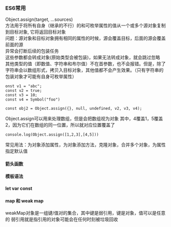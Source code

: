 ### ES6常用 ###  
Object.assign(target, ...sources)   
方法用于将所有自身（继承的不行）的和可枚举属性的值从一个或多个源对象复制到目标对象, 它将返回目标对象  
问题：源对象和目标对象拥有相同的属性的时候，源会覆盖目标，后面的源会覆盖前面的源  
异常会打断后续的包装任务  
这些参数都会转成对象(原始类型会被包装)，如果无法转成对象，就会跳过忽略   
其他类型的值（即数值、字符串和布尔值）不在首参数，也不会报错。但是，除了字符串会以数组形式，拷贝入目标对象，其他值都不会产生效果。（只有字符串的包装对象才可能有自身可枚举属性）  

```
onst v1 = "abc";
const v2 = true;
const v3 = 10;
const v4 = Symbol("foo")

const obj2 = Object.assign({}, null, undefined, v2, v3, v4); 
```

Object.assign可以用来处理数组，但是会把数组视为对象
其中，4覆盖1，5覆盖2，因为它们在数组的同一位置，所以就对应位置覆盖了

```
console.log(Object.assign([1,2,3],[4,5]))

```
常见用法：为对象添加属性，为对象添加方法，克隆对象，合并多个对象，为属性指定默认值
#### 箭头函数 ####  


#### 模板语法 ####  

#### let var const ####  


#### map 和 weak map ####  
weakMap对象是一组键/值对的集合，其中键是弱引用，键是对象，值可以是任意的
弱引用就是指引用的对象可能会在任何时刻被垃圾回收

